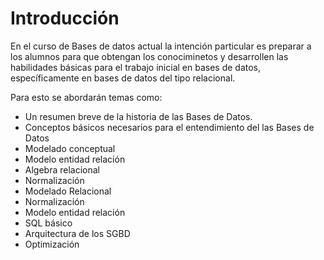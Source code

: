 # Introducción

En el curso de Bases de datos actual la intención particular es preparar a los alumnos para que obtengan los conociminetos y desarrollen las habilidades básicas para el trabajo inicial en bases de datos, específicamente en bases de datos del tipo relacional.

Para esto se abordarán temas como:

* Un resumen breve de la historia de las Bases de Datos.
* Conceptos básicos necesarios para el entendimiento del las Bases de Datos
* Modelado conceptual
* Modelo entidad relación
* Algebra relacional
* Normalización
* Modelado Relacional
* Normalización
* Modelo entidad relación
* SQL básico
* Arquitectura de los SGBD
* Optimización
